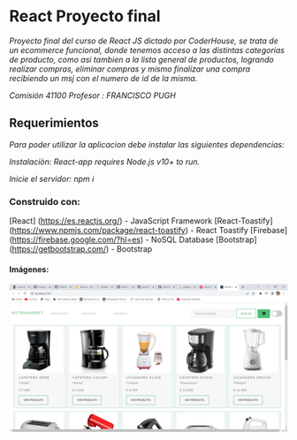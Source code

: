 # React Proyecto final

_Proyecto final del curso de React JS dictado por CoderHouse, se trata de un ecommerce funcional, donde tenemos acceso a las distintas categorias de producto, como asi tambien a la lista general de productos, logrando realizar compras, eliminar compras y mismo finalizar una compra recibiendo un msj con el numero de id de la misma._

_Comisión 41100_
_Profesor : FRANCISCO PUGH_

## Requerimientos
_Para poder utilizar la aplicacion debe instalar las siguientes dependencias:_

_Instalaciòn: React-app requires Node.js v10+ to run._

_Inicie el servidor: npm i_

### Construido con:

[React] (https://es.reactjs.org/) - JavaScript Framework 
[React-Toastify] (https://www.npmjs.com/package/react-toastify) - React Toastify 
[Firebase] (https://firebase.google.com/?hl=es) - NoSQL Database 
[Bootstrap] (https://getbootstrap.com/) - Bootstrap


#### Imágenes:

![alt text](https://github.com/mflorenciaruartes/PreEntrega1.Ruartes/blob/master/Docs/Nutrimarket%20-%20Google%20Chrome%2011_1_2023%2017_35_41.png)


